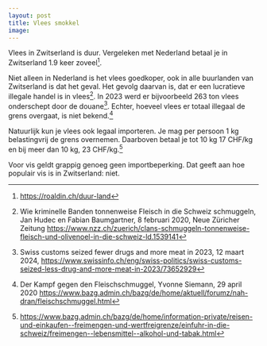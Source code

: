 ```yaml
---
layout: post
title: Vlees smokkel
image:
---
```


Vlees in Zwitserland is duur. Vergeleken met Nederland betaal je in Zwitserland 1.9 keer zoveel[^1].

Niet alleen in Nederland is het vlees goedkoper, ook in alle buurlanden van Zwitserland is dat het geval. Het gevolg daarvan is, dat er een lucratieve illegale handel is in vlees[^2]. In 2023 werd er bijvoorbeeld 263 ton vlees onderschept door de douane[^5]. Echter, hoeveel vlees er totaal illegaal de grens overgaat, is niet bekend.[^4]

Natuurlijk kun je vlees ook legaal importeren. Je mag per persoon 1 kg belastingvrij de grens overnemen. Daarboven betaal je tot 10 kg 17 CHF/kg en bij meer dan 10 kg, 23 CHF/kg.[^3]

Voor vis geldt grappig genoeg geen importbeperking. Dat geeft aan hoe populair vis is in Zwitserland: niet.

[^1]: <https://roaldin.ch/duur-land>
[^2]: Wie kriminelle Banden tonnenweise Fleisch in die Schweiz schmuggeln, Jan Hudec en Fabian Baumgartner, 8 februari 2020, Neue Züricher Zeitung <https://www.nzz.ch/zuerich/clans-schmuggeln-tonnenweise-fleisch-und-olivenoel-in-die-schweiz-ld.1539141>
[^3]: <https://www.bazg.admin.ch/bazg/de/home/information-private/reisen-und-einkaufen--freimengen-und-wertfreigrenze/einfuhr-in-die-schweiz/freimengen--lebensmittel--alkohol-und-tabak.html>
[^4]: Der Kampf gegen den Fleischschmuggel, Yvonne Siemann, 29 april 2020 <https://www.bazg.admin.ch/bazg/de/home/aktuell/forumz/nah-dran/fleischschmuggel.html>
[^5]: Swiss customs seized fewer drugs and more meat in 2023, 12 maart 2024, <https://www.swissinfo.ch/eng/swiss-politics/swiss-customs-seized-less-drug-and-more-meat-in-2023/73652929>
